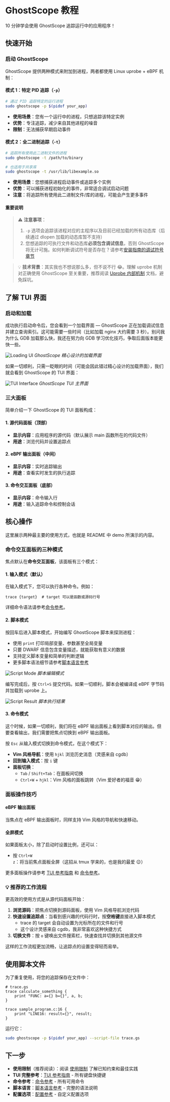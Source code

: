 # GhostScope 教程

10 分钟学会使用 GhostScope 追踪运行中的应用程序！

## 快速开始

### 启动 GhostScope

GhostScope 提供两种模式来附加到进程，两者都使用 Linux uprobe + eBPF 机制：

#### 模式 1：特定 PID 追踪（`-p`）
```bash
# 通过 PID 追踪特定的运行进程
sudo ghostscope -p $(pidof your_app)
```
- **使用场景**：您有一个运行中的进程，只想追踪该特定实例
- **优势**：专注追踪，减少来自其他进程的噪音
- **限制**：无法捕获早期启动事件

#### 模式 2：全二进制追踪（`-t`）
```bash
# 追踪所有使用此二进制文件的进程
sudo ghostscope -t /path/to/binary

# 也适用于共享库
sudo ghostscope -t /usr/lib/libexample.so
```
- **使用场景**：您想捕获进程启动事件或追踪多个实例
- **优势**：可以捕获进程初始化的事件，非常适合调试启动问题
- **注意**：将追踪所有使用此二进制文件/库的进程，可能会产生更多事件

#### 重要说明

> ⚠️ **注意事项**：
> 1. `-p` 选项会追踪该进程对应的主程序以及目前已经加载的所有动态库（后续通过 dlopen 加载的动态库暂不支持）
> 2. 您想追踪的可执行文件和动态库**必须包含调试信息**，否则 GhostScope 将无计可施。如何判断调试符号是否存在？请参考[安装指南的调试符号章节](install.md#3-调试符号必需)

> 💡 **技术背景**：其实我也不想说那么多，但不说不行 😂。理解 uprobe 机制对正确使用 GhostScope 至关重要，推荐阅读 [Uprobe 内部机制](uprobe-internals.md) 文档，避免踩坑。


## 了解 TUI 界面

### 启动和加载

成功执行启动命令后，您会看到一个加载界面 — GhostScope 正在加载调试信息并建立查询索引。这可能需要一些时间（比如加载 nginx 大约需要 3 秒）。别问我为什么 GDB 加载那么快，我还在努力向 GDB 学习优化技巧，争取后面版本能更快一些。

![Loading UI](../images/loading_ui.png)
*GhostScope 精心设计的加载界面*

如果一切顺利，只需一眨眼的时间（可能会因此错过精心设计的加载界面），我们就会看到 GhostScope 的 TUI 界面：

![TUI Interface](../images/tui.png)
*GhostScope TUI 主界面*

### 三大面板
简单介绍一下 GhostScope 的 TUI 面板构成：

#### 1. 源代码面板（顶部）
- **显示内容**：应用程序的源代码（默认展示 main 函数所在的代码文件）
- **用途**：浏览代码并设置追踪点

#### 2. eBPF 输出面板（中间）
- **显示内容**：实时追踪输出
- **用途**：查看实时发生的执行追踪

#### 3. 命令交互面板（底部）
- **显示内容**：命令输入行
- **用途**：输入追踪命令和控制会话

## 核心操作

这里展示两种最主要的使用方式，也就是 README 中 demo 所演示的内容。

### 命令交互面板的三种模式

焦点默认在**命令交互面板**，该面板有三个模式：

#### 1. 输入模式（默认）
在输入模式下，您可以执行各种命令。例如：
```
trace {target}  # target 可以是函数或源码行号
```
详细命令语法请参考[命令参考](input-commands.md)。

#### 2. 脚本模式
按回车后进入脚本模式，开始编写 GhostScope 脚本来探测进程：

- 使用 `print` 打印局部变量、参数甚至全局变量
- 只要 DWARF 信息包含变量描述，就能获取有意义的数据
- 支持定义脚本变量和简单的判断逻辑
- 更多脚本语法细节请参考[脚本语言参考](scripting.md)

![Script Mode](../images/script_mode.png)
*脚本编辑模式*

编写完成后，按 `Ctrl+S` 提交代码。如果一切顺利，脚本会被编译成 eBPF 字节码并加载到 uprobe 上。

![Script Result](../images/script_result.png)
*脚本执行结果*

#### 3. 命令模式
这个时候，如果一切顺利，我们将在 eBPF 输出面板上看到脚本对应的输出。但要查看输出，我们需要把焦点切换到 eBPF 输出面板。

按 `Esc` 从输入模式切换到命令模式，在这个模式下：

- **Vim 风格导航**：使用 `hjkl` 浏览历史消息（灵感来自 cgdb）
- **回到输入模式**：按 `i` 键
- **面板切换**：
  - `Tab` / `Shift+Tab`：在面板间切换
  - `Ctrl+W` + `hjkl`：Vim 风格的面板跳转（Vim 爱好者的福音 😁）

### 面板操作技巧

#### eBPF 输出面板
当焦点在 eBPF 输出面板时，同样支持 Vim 风格的导航和快速移动。

#### 全屏模式
如果面板太小，除了启动时设置比例，还可以：
- 按 `Ctrl+W z`：将当前焦点面板全屏（这招从 tmux 学来的，也是我的最爱 😉）

更多面板操作请参考 [TUI 参考指南](tui-reference.md) 和 [命令参考](input-commands.md)。

### 💡 推荐的工作流程

更高效的使用方式是从源代码面板开始：

1. **浏览源码**：把焦点切换到源码面板，使用 Vim 风格导航浏览代码
2. **快速设置追踪点**：当看到感兴趣的代码行时，按**空格键**直接进入脚本模式
   - trace 的 target 会自动设置为光标所在的文件和行号
   - 这个设计灵感来自 cgdb，我非常喜欢这种快捷方式
3. **切换文件**：按 `o` 键唤出文件搜索栏，快速查找并切换到其他源文件

这样的工作流程更加流畅，让追踪点的设置变得轻而易举。


## 使用脚本文件

为了重复使用，将您的追踪保存在文件中：

```ghostscope
# trace.gs
trace calculate_something {
    print "FUNC: a={} b={}", a, b;
}

trace sample_program.c:16 {
    print "LINE16: result={}", result;
}
```

运行它：
```bash
sudo ghostscope -p $(pidof your_app) --script-file trace.gs
```


## 下一步

- **使用限制**（推荐阅读）：阅读 [使用限制](limitations.md) 了解已知约束和最佳实践
- **TUI 完整参考**：[TUI 参考指南](tui-reference.md) - 所有键盘快捷键
- **命令参考**：[命令参考](input-commands.md) - 所有可用命令
- **脚本语言**：[脚本语言参考](scripting.md) - 完整的语法说明
- **配置选项**：[配置参考](configuration.md) - 自定义配置选项
